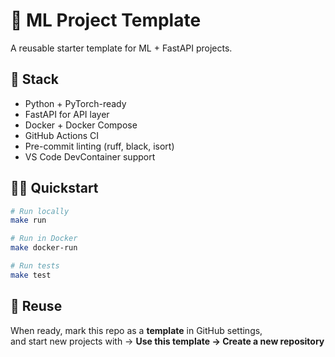 # 🧱 ML Project Template

A reusable starter template for ML + FastAPI projects.

## 🚀 Stack
- Python + PyTorch-ready
- FastAPI for API layer
- Docker + Docker Compose
- GitHub Actions CI
- Pre-commit linting (ruff, black, isort)
- VS Code DevContainer support

## 🏃‍♂️ Quickstart
```bash
# Run locally
make run

# Run in Docker
make docker-run

# Run tests
make test
```

## 🧩 Reuse
When ready, mark this repo as a **template** in GitHub settings,  
and start new projects with → **Use this template → Create a new repository**
